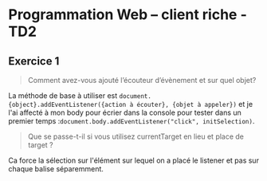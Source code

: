 # Programmation Web – client riche - TD2

## Exercice 1

> Comment avez-vous ajouté l’écouteur d’évènement et sur quel objet?

La méthode de base à utiliser est ``document.{object}.addEventListener({action à écouter}, {objet à appeler})`` et je l'ai affecté à mon body pour écrier dans la console pour tester dans un premier temps :``document.body.addEventListener("click", initSelection)``.

> Que se passe-t-il si vous utilisez currentTarget en lieu et place de target ?

Ca force la sélection sur l'élément sur lequel on a placé le listener et pas sur chaque balise séparemment.
